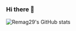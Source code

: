 ### Hi there 👋

![Remag29's GitHub stats](https://github-readme-stats.vercel.app/api?username=remag29&show_icons=true&theme=tokyonight)

<script src="https://tryhackme.com/badge/1952708"></script>

<!--
**Remag29/Remag29** is a ✨ _special_ ✨ repository because its `README.md` (this file) appears on your GitHub profile.

Here are some ideas to get you started:

- 🔭 I’m currently working on ...
- 🌱 I’m currently learning ...
- 👯 I’m looking to collaborate on ...
- 🤔 I’m looking for help with ...
- 💬 Ask me about ...
- 📫 How to reach me: ...
- 😄 Pronouns: ...
- ⚡ Fun fact: ...
-->
